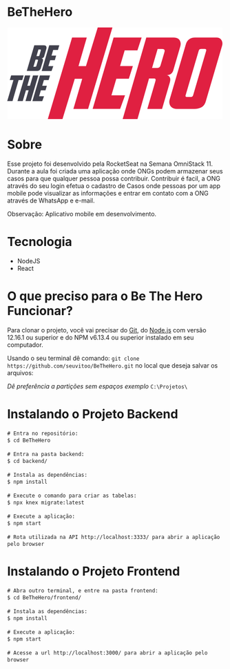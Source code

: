 # BeTheHero

<img src="/frontend/src/assets/logo.svg"> 
 
# Sobre
Esse projeto foi desenvolvido pela RocketSeat na Semana OmniStack 11. Durante a aula foi criada uma aplicação onde ONGs podem armazenar seus casos para que qualquer pessoa possa contribuir. 
Contribuir é facil, a ONG através do seu login efetua o cadastro de Casos onde pessoas por um app mobile pode visualizar as informações e entrar em contato com a ONG através de WhatsApp e e-mail.

Observação: Aplicativo mobile em desenvolvimento.

# Tecnologia
- NodeJS
- React

# O que preciso para o Be The Hero Funcionar?

Para clonar o projeto, você vai precisar do [Git](https://git-scm.com/), do [Node.js](https://nodejs.org/en/) com versão 12.16.1 ou superior e do NPM v6.13.4 ou superior instalado em seu computador.

Usando o seu terminal dê comando:
```git clone https://github.com/seuvitoo/BeTheHero.git``` no local que deseja salvar os arquivos:
																			
*Dê preferência a partições sem espaços exemplo* ```C:\Projetos\```

# Instalando o Projeto Backend
```
# Entra no repositório:
$ cd BeTheHero

# Entra na pasta backend:
$ cd backend/

# Instala as dependências:
$ npm install

# Execute o comando para criar as tabelas:
$ npx knex migrate:latest

# Execute a aplicação:
$ npm start

# Rota utilizada na API http://localhost:3333/ para abrir a aplicação pelo browser
```
# Instalando o Projeto Frontend
```
# Abra outro terminal, e entre na pasta frontend:
$ cd BeTheHero/frontend/

# Instala as dependências:
$ npm install

# Execute a aplicação:
$ npm start

# Acesse a url http://localhost:3000/ para abrir a aplicação pelo browser
```


